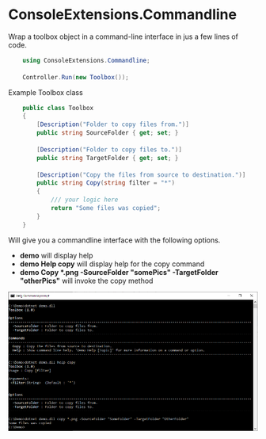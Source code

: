 # ConsoleExtensions.Commandline

Wrap a toolbox object in a command-line interface in jus a few lines of code.

```csharp
    using ConsoleExtensions.Commandline;

    Controller.Run(new Toolbox());
```

Example Toolbox class

```csharp
    public class Toolbox
    {
        [Description("Folder to copy files from.")]
        public string SourceFolder { get; set; }

        [Description("Folder to copy files to.")]
        public string TargetFolder { get; set; }

        [Description("Copy the files from source to destination.")]
        public string Copy(string filter = "*")
        {
            /// your logic here
            return "Some files was copied";
        }
    }
```

Will give you a commandline interface with the following options.

- **demo**  will display help
- **demo Help copy**  will display help for the copy command
- **demo Copy \*.png -SourceFolder "somePics" -TargetFolder "otherPics"** will invoke the copy method

![Toolbox](Documentation/ToolBox.PNG)